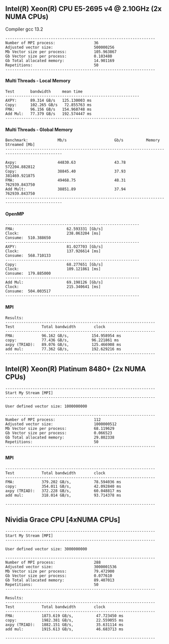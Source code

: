 ## Intel(R) Xeon(R) CPU E5-2695 v4 @ 2.10GHz (2x NUMA CPUs)

Compiler gcc 13.2

    ------------------------------------------------------------------
    Number of MPI process:                 36
    Adjusted vector size:                  500000256
    Mb Vector size per process:            105.963867
    Gb Vector size per process:            0.103480
    Gb Total allocated memory:             14.901169
    Repetitions:                           50
    ------------------------------------------------------------------


#### Multi Threads - Local Memory

    Test       bandwidth     mean time
    -----------------------------------------------------------
    AXPY:      89.314 GB/s   125.130003 ms
    Copy:      102.265 GB/s   72.855763 ms
    FMA:       96.156 GB/s   154.968748 ms
    Add Mul:   77.379 GB/s   192.574447 ms
    -----------------------------------------------------------

#### Multi Threads - Global Memory

    Benchmark:             Mb/s                     Gb/s          Memory Streamed [Mb]
    -----------------------------------------------------------------------------------------------

    Axpy:                  44830.63                 43.78         572204.882812
    Copy:                  38845.40                 37.93         381469.921875
    FMA:                   49468.75                 48.31         762939.843750
    Add Mult:              38851.89                 37.94         762939.843750
    -----------------------------------------------------------------------------------------------

#### OpenMP

    -----------------------------------------------------------
    FMA:                       62.593331 [Gb/s]
    Clock:                     238.063204 [ms]
    Consume:  510.388650
    -----------------------------------------------------------
    AXPY:                      81.027703 [Gb/s]
    Clock:                     137.926614 [ms]
    Consume:  568.710133
    -----------------------------------------------------------
    Copy:                      68.277651 [Gb/s]
    Clock:                     109.121861 [ms]
    Consume:  179.885000
    -----------------------------------------------------------
    Add Mul:                   69.198126 [Gb/s]
    Clock:                     215.340641 [ms]
    Consume:  504.003517
    -----------------------------------------------------------

#### MPI

    Results:
    ------------------------------------------------------------------
    Test            Total bandwidth        clock  
    ------------------------------------------------------------------
    FMA:            96.162 GB/s,          154.958954 ms
    copy:           77.436 GB/s,          96.221861 ms
    axpy (TRIAD):   89.076 GB/s,          125.466908 ms
    add mul:        77.362 GB/s,          192.629216 ms
    ------------------------------------------------------------------

## Intel(R) Xeon(R) Platinum 8480+ (2x NUMA CPUs)

    ------------------------------------------------------------------
    Start My Stream [MPI]
    ------------------------------------------------------------------

    User defined vector size: 1000000000

    ------------------------------------------------------------------
    Number of MPI process:                 112
    Adjusted vector size:                  1000000512
    Mb Vector size per process:            68.119629
    Gb Vector size per process:            0.066523
    Gb Total allocated memory:             29.802338
    Repetitions:                           50
    ------------------------------------------------------------------

#### MPI
    ------------------------------------------------------------------
    Test            Total bandwidth        clock  
    ------------------------------------------------------------------
    FMA:            379.202 GB/s,          78.594036 ms
    copy:           354.011 GB/s,          42.092840 ms
    axpy (TRIAD):   372.228 GB/s,          60.048817 ms
    add mul:        318.014 GB/s,          93.714378 ms

    ------------------------------------------------------------------

## Nividia Grace CPU [4xNUMA CPUs]

    ------------------------------------------------------------------
    Start My Stream [MPI]
    ------------------------------------------------------------------
    
    User defined vector size: 3000000000
    
    ------------------------------------------------------------------
    Number of MPI process:                 288
    Adjusted vector size:                  3000001536
    Mb Vector size per process:            79.472900
    Gb Vector size per process:            0.077610
    Gb Total allocated memory:             89.407013
    Repetitions:                           50
    ------------------------------------------------------------------
    
    Results:
    ------------------------------------------------------------------
    Test            Total bandwidth        clock  
    ------------------------------------------------------------------
    FMA:            1873.619 GB/s,          47.723450 ms
    copy:           1982.381 GB/s,          22.559055 ms
    axpy (TRIAD):   1882.151 GB/s,          35.631114 ms
    add mul:        1915.613 GB/s,          46.683713 ms
    
    ------------------------------------------------------------------


